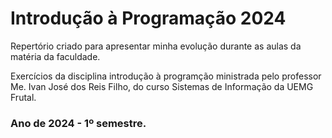 # Introdução à Programação 2024
 Repertório criado para apresentar minha evolução durante as aulas da matéria da faculdade.

Exercícios da disciplina introdução à programção ministrada pelo professor Me. Ivan José dos Reis Filho, do curso Sistemas de Informação da UEMG Frutal.

### Ano de 2024 - 1º semestre.